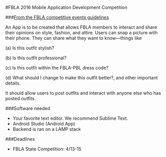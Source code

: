 #FBLA 2016 Mobile Application Development Competition

###[From the FBLA competitive events guidelines](https://www.dropbox.com/s/s8vhg07vr8epbi9/FBLA%202016%20NLC%20Topics.docx?dl=0#)

An App is to be created that allows FBLA members to interact and share their opinions on style, fashion, and attire.
Users can snap a picture with their phone. They can share what they want to know—things like 

(a) Is this outfit stylish?

(b) Is this outfit professional?

(c) Is this outfit within the FBLA-PBL dress code?

(d) What should I change to make this outfit better?, and other important details.

It should allow users to post outfits and interact with anyone else who has posted outfits.


###Software needed
* Your favorite text editor. We recommend Sublime Text.
* Android Studio (Android App)
* Backend is ran on a LAMP stack

###Deadlines
* FBLA State Competition: 4/13-15

